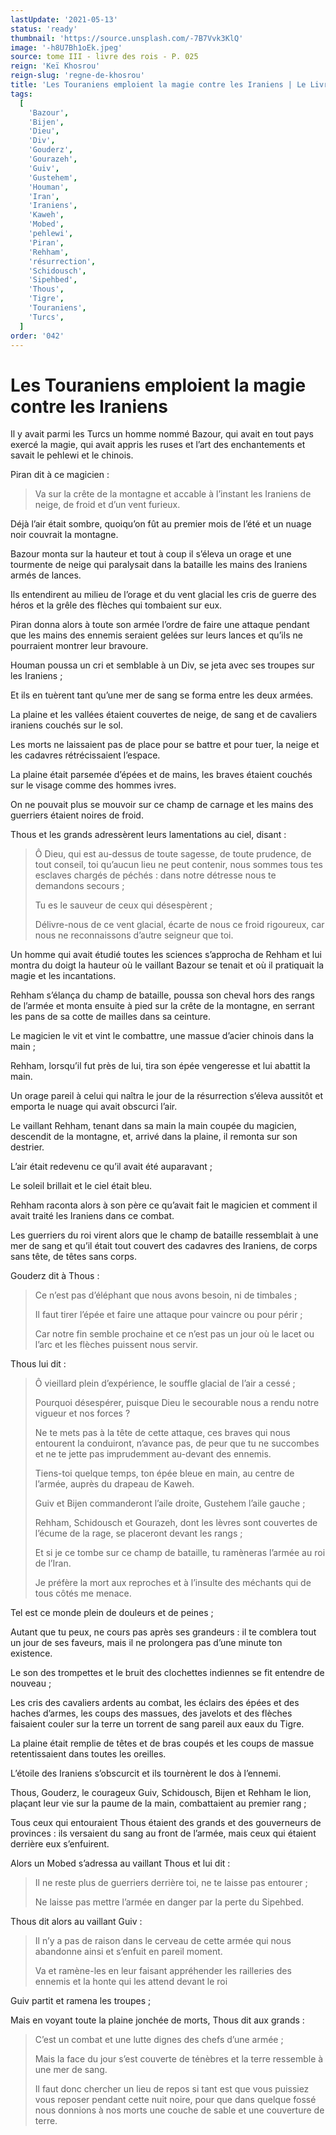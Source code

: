 ```yaml
---
lastUpdate: '2021-05-13'
status: 'ready'
thumbnail: 'https://source.unsplash.com/-7B7Vvk3KlQ'
image: '-h8U7Bh1oEk.jpeg'
source: tome III - livre des rois - P. 025
reign: 'Keï Khosrou'
reign-slug: 'regne-de-khosrou'
title: 'Les Touraniens emploient la magie contre les Iraniens | Le Livre des Rois | Shâhnâmeh'
tags:
  [
    'Bazour',
    'Bijen',
    'Dieu',
    'Div',
    'Gouderz',
    'Gourazeh',
    'Guiv',
    'Gustehem',
    'Houman',
    'Iran',
    'Iraniens',
    'Kaweh',
    'Mobed',
    'pehlewi',
    'Piran',
    'Rehham',
    'résurrection',
    'Schidousch',
    'Sipehbed',
    'Thous',
    'Tigre',
    'Touraniens',
    'Turcs',
  ]
order: '042'
---
```


# Les Touraniens emploient la magie contre les Iraniens

Il y avait parmi les Turcs un homme nommé Bazour, qui avait en tout pays exercé la magie, qui avait appris les ruses et l’art des enchantements et savait le pehlewi et le chinois.

Piran dit à ce magicien :

> Va sur la crête de la montagne et accable à l’instant les Iraniens de neige, de froid et d’un vent furieux.

Déjà l’air était sombre, quoiqu’on fût au premier mois de l’été et un nuage noir couvrait la montagne.

Bazour monta sur la hauteur et tout à coup il s’éleva un orage et une tourmente de neige qui paralysait dans la bataille les mains des Iraniens armés de lances.

Ils entendirent au milieu de l’orage et du vent glacial les cris de guerre des héros et la grêle des flèches qui tombaient sur eux.

Piran donna alors à toute son armée l’ordre de faire une attaque pendant que les mains des ennemis seraient gelées sur leurs lances et qu’ils ne pourraient montrer leur bravoure.

Houman poussa un cri et semblable à un Div, se jeta avec ses troupes sur les Iraniens ;

Et ils en tuèrent tant qu’une mer de sang se forma entre les deux armées.

La plaine et les vallées étaient couvertes de neige, de sang et de cavaliers iraniens couchés sur le sol.

Les morts ne laissaient pas de place pour se battre et pour tuer, la neige et les cadavres rétrécissaient l’espace.

La plaine était parsemée d’épées et de mains, les braves étaient couchés sur le visage comme des hommes ivres.

On ne pouvait plus se mouvoir sur ce champ de carnage et les mains des guerriers étaient noires de froid.

Thous et les grands adressèrent leurs lamentations au ciel, disant :

> Ô Dieu, qui est au-dessus de toute sagesse, de toute prudence, de tout conseil, toi qu’aucun lieu ne peut contenir, nous sommes tous tes esclaves chargés de péchés : dans notre détresse nous te demandons secours ;
>
> Tu es le sauveur de ceux qui désespèrent ;
>
> Délivre-nous de ce vent glacial, écarte de nous ce froid rigoureux, car nous ne reconnaissons d’autre seigneur que toi.

Un homme qui avait étudié toutes les sciences s’approcha de Rehham et lui montra du doigt la hauteur où le vaillant Bazour se tenait et où il pratiquait la magie et les incantations.

Rehham s’élança du champ de bataille, poussa son cheval hors des rangs de l’armée et monta ensuite à pied sur la crête de la montagne, en serrant les pans de sa cotte de mailles dans sa ceinture.

Le magicien le vit et vint le combattre, une massue d’acier chinois dans la main ;

Rehham, lorsqu’il fut près de lui, tira son épée vengeresse et lui abattit la main.

Un orage pareil à celui qui naîtra le jour de la résurrection s’éleva aussitôt et emporta le nuage qui avait obscurci l’air.

Le vaillant Rehham, tenant dans sa main la main coupée du magicien, descendit de la montagne, et, arrivé dans la plaine, il remonta sur son destrier.

L’air était redevenu ce qu’il avait été auparavant ;

Le soleil brillait et le ciel était bleu.

Rehham raconta alors à son père ce qu’avait fait le magicien et comment il avait traité les Iraniens dans ce combat.

Les guerriers du roi virent alors que le champ de bataille ressemblait à une mer de sang et qu’il était tout couvert des cadavres des Iraniens, de corps sans tête, de têtes sans corps.

Gouderz dit à Thous :

> Ce n’est pas d’éléphant que nous avons besoin, ni de timbales ;
>
> Il faut tirer l’épée et faire une attaque pour vaincre ou pour périr ;
>
> Car notre fin semble prochaine et ce n’est pas un jour où le lacet ou l’arc et les flèches puissent nous servir.

Thous lui dit :

> Ô vieillard plein d’expérience, le souffle glacial de l’air a cessé ;
>
> Pourquoi désespérer, puisque Dieu le secourable nous a rendu notre vigueur et nos forces ?
>
> Ne te mets pas à la tête de cette attaque, ces braves qui nous entourent la conduiront, n’avance pas, de peur que tu ne succombes et ne te jette pas imprudemment au-devant des ennemis.
>
> Tiens-toi quelque temps, ton épée bleue en main, au centre de l’armée, auprès du drapeau de Kaweh.
>
> Guiv et Bijen commanderont l’aile droite, Gustehem l’aile gauche ;
>
> Rehham, Schidousch et Gourazeh, dont les lèvres sont couvertes de l’écume de la rage, se placeront devant les rangs ;
>
> Et si je ce tombe sur ce champ de bataille, tu ramèneras l’armée au roi de l’Iran.
>
> Je préfère la mort aux reproches et à l’insulte des méchants qui de tous côtés me menace.

Tel est ce monde plein de douleurs et de peines ;

Autant que tu peux, ne cours pas après ses grandeurs : il te comblera tout un jour de ses faveurs, mais il ne prolongera pas d’une minute ton existence.

Le son des trompettes et le bruit des clochettes indiennes se fit entendre de nouveau ;

Les cris des cavaliers ardents au combat, les éclairs des épées et des haches d’armes, les coups des massues, des javelots et des flèches faisaient couler sur la terre un torrent de sang pareil aux eaux du Tigre.

La plaine était remplie de têtes et de bras coupés et les coups de massue retentissaient dans toutes les oreilles.

L’étoile des Iraniens s’obscurcit et ils tournèrent le dos à l’ennemi.

Thous, Gouderz, le courageux Guiv, Schidousch, Bijen et Rehham le lion, plaçant leur vie sur la paume de la main, combattaient au premier rang ;

Tous ceux qui entouraient Thous étaient des grands et des gouverneurs de provinces : ils versaient du sang au front de l’armée, mais ceux qui étaient derrière eux s’enfuirent.

Alors un Mobed s’adressa au vaillant Thous et lui dit :

> Il ne reste plus de guerriers derrière toi, ne te laisse pas entourer ;
>
> Ne laisse pas mettre l’armée en danger par la perte du Sipehbed.

Thous dit alors au vaillant Guiv :

> Il n’y a pas de raison dans le cerveau de cette armée qui nous abandonne ainsi et s’enfuit en pareil moment.
>
> Va et ramène-les en leur faisant appréhender les railleries des ennemis et la honte qui les attend devant le roi

Guiv partit et ramena les troupes ;

Mais en voyant toute la plaine jonchée de morts, Thous dit aux grands :

> C’est un combat et une lutte dignes des chefs d’une armée ;
>
> Mais la face du jour s’est couverte de ténèbres et la terre ressemble à une mer de sang.
>
> Il faut donc chercher un lieu de repos si tant est que vous puissiez vous reposer pendant cette nuit noire, pour que dans quelque fossé nous donnions à nos morts une couche de sable et une couverture de terre.
